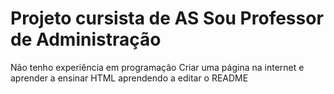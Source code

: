 # Projeto cursista de AS Sou Professor de Administração 
Não tenho experiência em programação
Criar uma página na internet e aprender a ensinar HTML
aprendendo a editar o README
